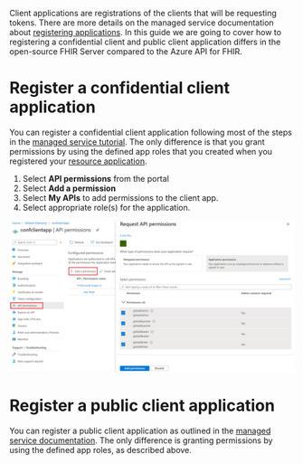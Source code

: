 Client applications are registrations of the clients that will be requesting tokens. There are more details on the managed service documentation about [registering applications](https://docs.microsoft.com/azure/healthcare-apis/fhir-app-registration). In this guide we are going to cover how to registering a confidential client and public client application differs in the open-source FHIR Server compared to the Azure API for FHIR. 

# Register a confidential client application

You can register a confidential client application following most of the steps in the [managed service tutorial](https://docs.microsoft.com/azure/healthcare-apis/register-confidential-azure-ad-client-app). The only difference is that you grant permissions by using the defined app roles that you created when you registered your [resource application](https://github.com/microsoft/fhir-server/blob/master/docs/Register-Resource-Application.md).

1. Select **API permissions** from the portal
1. Select **Add a permission**
1. Select **My APIs** to add permissions to the client app. 
1. Select appropriate role(s) for the application.

![Add Roles](images/client-application/requestapipermission.png)

# Register a public client application

You can register a public client application as outlined in the [managed service documentation](https://docs.microsoft.com/azure/healthcare-apis/register-public-azure-ad-client-app). The only difference is granting permissions by using the defined app roles, as described above.
